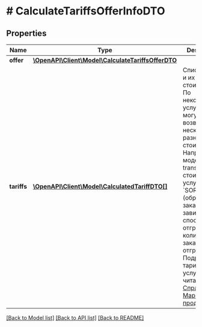 # # CalculateTariffsOfferInfoDTO

## Properties

Name | Type | Description | Notes
------------ | ------------- | ------------- | -------------
**offer** | [**\OpenAPI\Client\Model\CalculateTariffsOfferDTO**](CalculateTariffsOfferDTO.md) |  |
**tariffs** | [**\OpenAPI\Client\Model\CalculatedTariffDTO[]**](CalculatedTariffDTO.md) | Список услуг и их стоимость.  По некоторым услугам могут возвращаться несколько разных стоимостей. Например, в модели :no-translate[FBS] стоимость услуги &#x60;SORTING&#x60; (обработка заказа) зависит от способа отгрузки и количества заказов в отгрузке. Подробнее о тарифах на услуги читайте [в Справке Маркета для продавцов](https://yandex.ru/support2/marketplace/ru/introduction/rates/models/). |

[[Back to Model list]](../../README.md#models) [[Back to API list]](../../README.md#endpoints) [[Back to README]](../../README.md)
